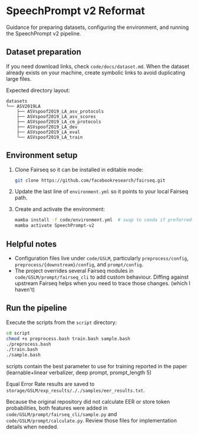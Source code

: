 # SpeechPrompt v2 Reformat

Guidance for preparing datasets, configuring the environment, and running the SpeechPrompt v2 pipeline.

## Dataset preparation

If you need download links, check `code/docs/dataset.md`. When the dataset already exists on your machine, create symbolic links to avoid duplicating large files.

Expected directory layout:

```
datasets
└── ASV2019LA
    ├── ASVspoof2019_LA_asv_protocols
    ├── ASVspoof2019_LA_asv_scores
    ├── ASVspoof2019_LA_cm_protocols
    ├── ASVspoof2019_LA_dev
    ├── ASVspoof2019_LA_eval
    └── ASVspoof2019_LA_train
```

## Environment setup

1. Clone Fairseq so it can be installed in editable mode:

   ```bash
   git clone https://github.com/facebookresearch/fairseq.git
   ```

2. Update the last line of `environment.yml` so it points to your local Fairseq path.
3. Create and activate the environment:

   ```bash
   mamba install -f code/environment.yml  # swap to conda if preferred
   mamba activate SpeechPrompt-v2
   ```

## Helpful notes

- Configuration files live under `code/GSLM`, particularly `preprocess/config`, `preprocess/{downstream}/config`, and `prompt/config`.
- The project overrides several Fairseq modules in `code/GSLM/prompt/fairseq_cli` to add custom behaviour. Diffing against upstream Fairseq helps when you need to trace those changes. (which I haven't)

## Run the pipeline

Execute the scripts from the `script` directory:

```bash
cd script
chmod +x preprocess.bash train.bash sample.bash
./preprocess.bash
./train.bash
./sample.bash
```
scripts contain the best parameter to use for training reported in the paper (learnable+linear verbalizer, deep prompt, prompt_length 5)

Equal Error Rate results are saved to `storage/GSLM/exp_results/././samples/eer_results.txt`.

Because the original repository did not calculate EER or store token probabilities, both features were added in `code/GSLM/prompt/fairseq_cli/sample.py` and `code/GSLM/prompt/calculate.py`. Review those files for implementation details when needed.
